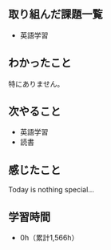 ## 取り組んだ課題一覧
- 英語学習
## わかったこと
特にありません。
## 次やること
- 英語学習
- 読書
## 感じたこと
Today is nothing special…

## 学習時間
- 0h（累計1,566h）
